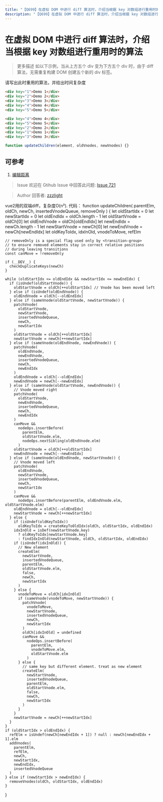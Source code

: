 ```yaml
---
title: "【Q699】在虚拟 DOM 中进行 diff 算法时，介绍当根据 key 对数组进行重用时的算法 | react,vue高频面试题"
description: "【Q699】在虚拟 DOM 中进行 diff 算法时，介绍当根据 key 对数组进行重用时的算法 字节跳动面试题、阿里腾讯面试题、美团小米面试题。"
---
```


# 在虚拟 DOM 中进行 diff 算法时，介绍当根据 key 对数组进行重用时的算法

> 更多描述
> 如以下示例，当从上方五个 div 变为下方五个 div 时，由于 diff 算法，无需重复构建 DOM 创建五个新的 div 标签。

请写出此时重用的算法，并给出时间复杂度

```html
<div key="1">Demo 1</div>
<div key="2">Demo 2</div>
<div key="3">Demo 3</div>
<div key="4">Demo 4</div>
<div key="5">Demo 5</div>

<div key="4">Demo 4</div>
<div key="5">Demo 5</div>
<div key="2">Demo 2</div>
<div key="1">Demo 1</div>
<div key="3">Demo 3</div>
```

```js
function updateChildren(element, oldVnodes, newVnodes) {}
```

## 可参考

1. [编辑距离](https://leetcode-cn.com/problems/edit-distance/)

> Issue
> 欢迎在 Gtihub Issue 中回答此问题: [Issue 721](https://github.com/shfshanyue/Daily-Question/issues/721)

> Author
> 回答者: [zzzlight](https://github.com/zzzlight)

vue2用的双端diff，复杂度O(n²).
代码：
function updateChildren(
parentElm,
oldCh,
newCh,
insertedVnodeQueue,
removeOnly
) {
let oldStartIdx = 0
let newStartIdx = 0
let oldEndIdx = oldCh.length - 1
let oldStartVnode = oldCh[0]
let oldEndVnode = oldCh[oldEndIdx]
let newEndIdx = newCh.length - 1
let newStartVnode = newCh[0]
let newEndVnode = newCh[newEndIdx]
let oldKeyToIdx, idxInOld, vnodeToMove, refElm

    // removeOnly is a special flag used only by <transition-group>
    // to ensure removed elements stay in correct relative positions
    // during leaving transitions
    const canMove = !removeOnly

    if (__DEV__) {
      checkDuplicateKeys(newCh)
    }

    while (oldStartIdx <= oldEndIdx && newStartIdx <= newEndIdx) {
      if (isUndef(oldStartVnode)) {
        oldStartVnode = oldCh[++oldStartIdx] // Vnode has been moved left
      } else if (isUndef(oldEndVnode)) {
        oldEndVnode = oldCh[--oldEndIdx]
      } else if (sameVnode(oldStartVnode, newStartVnode)) {
        patchVnode(
          oldStartVnode,
          newStartVnode,
          insertedVnodeQueue,
          newCh,
          newStartIdx
        )
        oldStartVnode = oldCh[++oldStartIdx]
        newStartVnode = newCh[++newStartIdx]
      } else if (sameVnode(oldEndVnode, newEndVnode)) {
        patchVnode(
          oldEndVnode,
          newEndVnode,
          insertedVnodeQueue,
          newCh,
          newEndIdx
        )
        oldEndVnode = oldCh[--oldEndIdx]
        newEndVnode = newCh[--newEndIdx]
      } else if (sameVnode(oldStartVnode, newEndVnode)) {
        // Vnode moved right
        patchVnode(
          oldStartVnode,
          newEndVnode,
          insertedVnodeQueue,
          newCh,
          newEndIdx
        )
        canMove &&
          nodeOps.insertBefore(
            parentElm,
            oldStartVnode.elm,
            nodeOps.nextSibling(oldEndVnode.elm)
          )
        oldStartVnode = oldCh[++oldStartIdx]
        newEndVnode = newCh[--newEndIdx]
      } else if (sameVnode(oldEndVnode, newStartVnode)) {
        // Vnode moved left
        patchVnode(
          oldEndVnode,
          newStartVnode,
          insertedVnodeQueue,
          newCh,
          newStartIdx
        )
        canMove &&
          nodeOps.insertBefore(parentElm, oldEndVnode.elm, oldStartVnode.elm)
        oldEndVnode = oldCh[--oldEndIdx]
        newStartVnode = newCh[++newStartIdx]
      } else {
        if (isUndef(oldKeyToIdx))
          oldKeyToIdx = createKeyToOldIdx(oldCh, oldStartIdx, oldEndIdx)
        idxInOld = isDef(newStartVnode.key)
          ? oldKeyToIdx[newStartVnode.key]
          : findIdxInOld(newStartVnode, oldCh, oldStartIdx, oldEndIdx)
        if (isUndef(idxInOld)) {
          // New element
          createElm(
            newStartVnode,
            insertedVnodeQueue,
            parentElm,
            oldStartVnode.elm,
            false,
            newCh,
            newStartIdx
          )
        } else {
          vnodeToMove = oldCh[idxInOld]
          if (sameVnode(vnodeToMove, newStartVnode)) {
            patchVnode(
              vnodeToMove,
              newStartVnode,
              insertedVnodeQueue,
              newCh,
              newStartIdx
            )
            oldCh[idxInOld] = undefined
            canMove &&
              nodeOps.insertBefore(
                parentElm,
                vnodeToMove.elm,
                oldStartVnode.elm
              )
          } else {
            // same key but different element. treat as new element
            createElm(
              newStartVnode,
              insertedVnodeQueue,
              parentElm,
              oldStartVnode.elm,
              false,
              newCh,
              newStartIdx
            )
          }
        }
        newStartVnode = newCh[++newStartIdx]
      }
    }
    if (oldStartIdx > oldEndIdx) {
      refElm = isUndef(newCh[newEndIdx + 1]) ? null : newCh[newEndIdx + 1].elm
      addVnodes(
        parentElm,
        refElm,
        newCh,
        newStartIdx,
        newEndIdx,
        insertedVnodeQueue
      )
    } else if (newStartIdx > newEndIdx) {
      removeVnodes(oldCh, oldStartIdx, oldEndIdx)
    }

}
